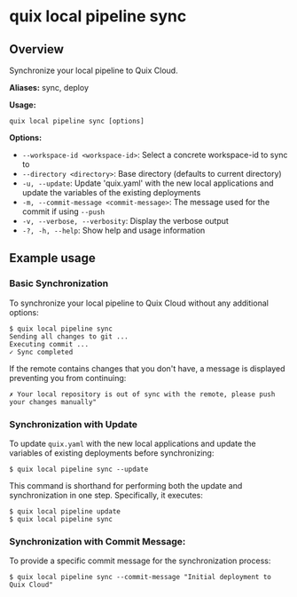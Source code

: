 # quix local pipeline sync

## Overview

Synchronize your local pipeline to Quix Cloud.

**Aliases:**  sync, deploy

**Usage:**
 
```
quix local pipeline sync [options]
```

**Options:**

- `--workspace-id <workspace-id>`:          Select a concrete workspace-id to sync to
- `--directory <directory>`:                Base directory (defaults to current directory)
- `-u, --update`:                         Update 'quix.yaml' with the new local applications and update the variables of the existing deployments
- `-m, --commit-message <commit-message>`:  The message used for the commit if using `--push`
- `-v, --verbose, --verbosity`:           Display the verbose output
- `-?, -h, --help`:                       Show help and usage information

## Example usage

### Basic Synchronization

To synchronize your local pipeline to Quix Cloud without any additional options:

```
$ quix local pipeline sync
Sending all changes to git ...
Executing commit ...
✓ Sync completed
```

If the remote contains changes that you don't have, a message is displayed preventing you from continuing:

```
✗ Your local repository is out of sync with the remote, please push your changes manually"
```

### Synchronization with Update

To update `quix.yaml` with the new local applications and update the variables of existing deployments before synchronizing:

```
$ quix local pipeline sync --update
```

This command is shorthand for performing both the update and synchronization in one step. Specifically, it executes:

```
$ quix local pipeline update
$ quix local pipeline sync
```

### Synchronization with Commit Message:

To provide a specific commit message for the synchronization process:

```
$ quix local pipeline sync --commit-message "Initial deployment to Quix Cloud"
```